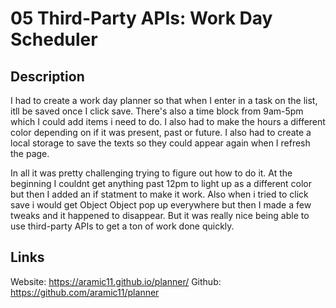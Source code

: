 # 05 Third-Party APIs: Work Day Scheduler

## Description
I had to create a work day planner so that when I enter in a task on the list, itll be saved once I click save. There's also a time block from 9am-5pm which I could add items i need to do. I also had to make the hours a different color depending on if it was present, past or future. I also had to create a local storage to save the texts so they could appear again when I refresh the page. 

In all it was pretty challenging trying to figure out how to do it. At the beginning I couldnt get anything past 12pm to light up as a different color but then I added an if statment to make it work. Also when i tried to click save i would get Object Object pop up everywhere but then I made a few tweaks and it happened to disappear. But it was really nice being able to use third-party APIs to get a ton of work done quickly.

## Links
Website: https://aramic11.github.io/planner/
Github: https://github.com/aramic11/planner

